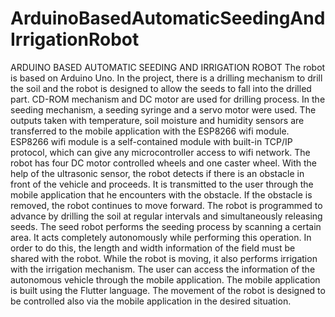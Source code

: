 # ArduinoBasedAutomaticSeedingAndIrrigationRobot
ARDUINO BASED AUTOMATIC SEEDING AND IRRIGATION ROBOT
The robot is based on Arduino Uno. In the project, there is a drilling mechanism to drill
the soil and the robot is designed to allow the seeds to fall into the drilled part. CD-ROM
mechanism and DC motor are used for drilling process. In the seeding mechanism, a
seeding syringe and a servo motor were used. The outputs taken with temperature, soil
moisture and humidity sensors are transferred to the mobile application with the
ESP8266 wifi module. ESP8266 wifi module is a self-contained module with built-in
TCP/IP protocol, which can give any microcontroller access to wifi network. The robot
has four DC motor controlled wheels and one caster wheel. With the help of the
ultrasonic sensor, the robot detects if there is an obstacle in front of the vehicle and
proceeds. It is transmitted to the user through the mobile application that he encounters
with the obstacle. If the obstacle is removed, the robot continues to move forward. The
robot is programmed to advance by drilling the soil at regular intervals and
simultaneously releasing seeds. The seed robot performs the seeding process by
scanning a certain area. It acts completely autonomously while performing this
operation. In order to do this, the length and width information of the field must be
shared with the robot. While the robot is moving, it also performs irrigation with the
irrigation mechanism. The user can access the information of the autonomous vehicle
through the mobile application. The mobile application is built using the Flutter
language. The movement of the robot is designed to be controlled also via the mobile
application in the desired situation.
